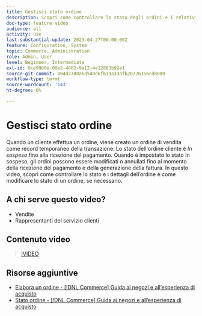 ```yaml
---
title: Gestisci stato ordine
description: Scopri come controllare lo stato degli ordini e i relativi dettagli e come modificare lo stato di un ordine.
doc-type: feature video
audience: all
activity: use
last-substantial-update: 2023-04-27T00:00:00Z
feature: Configuration, System
topic: Commerce, Administration
role: Admin, User
level: Beginner, Intermediate
exl-id: 0ce9960e-00e2-4602-9a12-4e12883b92e1
source-git-commit: 404d2708a6d540d6fb19a33afb20726356cd8000
workflow-type: tm+mt
source-wordcount: '143'
ht-degree: 0%

---
```


# Gestisci stato ordine

Quando un cliente effettua un ordine, viene creato un ordine di vendita come record temporaneo della transazione. Lo stato dell&#39;ordine cliente è _In sospeso_ fino alla ricezione del pagamento. Quando è impostato lo stato In sospeso, gli ordini possono essere modificati o annullati fino al momento della ricezione del pagamento e della generazione della fattura. In questo video, scopri come controllare lo stato e i dettagli dell’ordine e come modificare lo stato di un ordine, se necessario.

## A chi serve questo video?

- Vendite
- Rappresentanti del servizio clienti

## Contenuto video

>[!VIDEO](https://video.tv.adobe.com/v/343935?quality=12&learn=on)

## Risorse aggiuntive

- [Elabora un ordine - [!DNL Commerce] Guida ai negozi e all’esperienza di acquisto](https://experienceleague.adobe.com/docs/commerce-admin/stores-sales/order-management/orders/order-processing.html#process-an-order)
- [Stato ordine - [!DNL Commerce] Guida ai negozi e all’esperienza di acquisto](https://experienceleague.adobe.com/docs/commerce-admin/stores-sales/order-management/orders/order-status.html)
